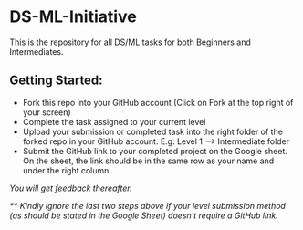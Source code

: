 # DS-ML-Initiative
This is the repository for all DS/ML tasks for both Beginners and Intermediates.

## Getting Started:
- Fork this repo into your GitHub account (Click on Fork at the top right of your screen)
- Complete the task assigned to your current level
- Upload your submission or completed task into the right folder of the forked repo in your GitHub account. E.g: Level 1 --> Intermediate folder
- Submit the GitHub link to your completed project on the Google sheet. On the sheet, the link should be in the same row as your name and under the right column. 

_You will get feedback thereafter._

_** Kindly ignore the last two steps above if your level submission method (as should be stated in the Google Sheet) doesn't require a GitHub link._
